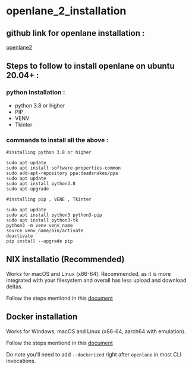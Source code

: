 # openlane_2_installation

## github link for openlane installation :
[openlane2](https://github.com/efabless/openlane2)

## Steps to follow to install openlane on ubuntu 20.04+ :

### python installation :
  - python 3.8 or higher
  - PIP
  - VENV
  - Tkinter


### commands to install all the above : 
```
#installing python 3.8 or higher

sudo apt update
sudo apt install software-properties-common
sudo add-apt-repository ppa:deadsnakes/ppa
sudo apt update
sudo apt install python3.8
sudo apt upgrade

#installing pip , VENE , Tkinter

sudo apt update
sudo apt install python3 python3-pip
sudo apt install python3-tk
python3 -m venv venv_name
source venv_name/bin/activate
deactivate
pip install --upgrade pip
```

## NIX installatio (Recommended)

Works for macOS and Linux (x86-64). Recommended, as it is more integrated with your filesystem and overall has less upload and download deltas.

Follow the steps mentiond in this [document](https://openlane2.readthedocs.io/en/latest/getting_started/nix_installation/index.html)


## Docker installation 
Works for Windows, macOS and Linux (x86-64, aarch64 with emulation).

Follow the steps mentiond in this [document](https://openlane2.readthedocs.io/en/latest/getting_started/docker_installation/index.html)

Do note you'll need to add `--dockerized` right after `openlane` in most CLI invocations.



